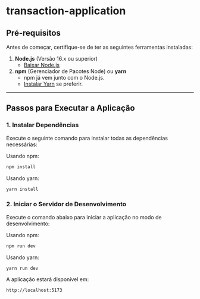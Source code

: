 # transaction-application


## Pré-requisitos

Antes de começar, certifique-se de ter as seguintes ferramentas instaladas:

1. **Node.js** (Versão 16.x ou superior)
   - [Baixar Node.js](https://nodejs.org/)
2. **npm** (Gerenciador de Pacotes Node) ou **yarn**
   - npm já vem junto com o Node.js.
   - [Instalar Yarn](https://yarnpkg.com/) se preferir.

---

## Passos para Executar a Aplicação


### 1. Instalar Dependências

Execute o seguinte comando para instalar todas as dependências necessárias:

Usando npm:

```bash
npm install
```

Usando yarn:

```bash
yarn install
```

### 2. Iniciar o Servidor de Desenvolvimento

Execute o comando abaixo para iniciar a aplicação no modo de desenvolvimento:

Usando npm:

```bash
npm run dev
```

Usando yarn:

```bash
yarn run dev
```

A aplicação estará disponível em:

```
http://localhost:5173
```